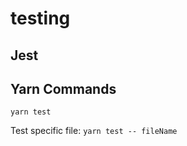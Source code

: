 # testing

## Jest

<!-- set up
enzyme -->

## Yarn Commands

`yarn test`

Test specific file:
`yarn test -- fileName`
